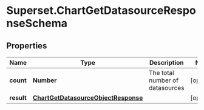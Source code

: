 # Superset.ChartGetDatasourceResponseSchema

## Properties
Name | Type | Description | Notes
------------ | ------------- | ------------- | -------------
**count** | **Number** | The total number of datasources | [optional] 
**result** | [**ChartGetDatasourceObjectResponse**](ChartGetDatasourceObjectResponse.md) |  | [optional] 
